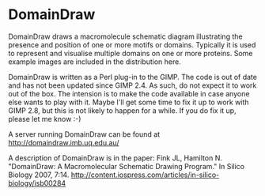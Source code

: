 # DomainDraw
 DomainDraw draws a macromolecule schematic diagram illustrating the presence and position of one or more motifs or domains. Typically it
 is used to represent and visualise multiple domains on one or more proteins. Some example images are included in the distribution here.
 
DomainDraw is written as a Perl plug-in to the GIMP. The code is out of date and has not been updated since GIMP 2.4. As such, do not expect it to work out of the box. The intension is to make the code available in case anyone else wants to play with it. Maybe I'll get some time to fix it up to work with GIMP 2.8, but this is not likely to happen for a while. If you do fix it up, please let me know :-)

A server running DomainDraw can be found at http://domaindraw.imb.uq.edu.au/

A description of DomainDraw is in the paper:
Fink JL, Hamilton N. "DomainDraw: A Macromolecular Schematic Drawing Program." In Silico Biology 2007, 7:14. http://content.iospress.com/articles/in-silico-biology/isb00284


